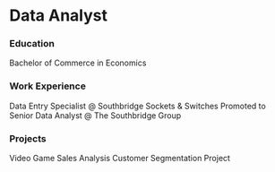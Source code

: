 # Data Analyst


### Education
Bachelor of Commerce in Economics

### Work Experience
Data Entry Specialist @ Southbridge Sockets & Switches
Promoted to Senior Data Analyst @ The Southbridge Group

### Projects
Video Game Sales Analysis
Customer Segmentation Project
